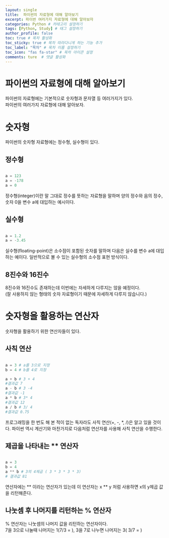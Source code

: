 ```yaml
---
layout: single
title:  파이썬의 자료형에 대해 알아보기
excerpt: 파이썬 여러가지 자료형에 대해 알아보자
categories: Python # 카테고리 설정하기 
tags: [Python, Study] # 태그 설정하기 
author_profile: false
toc: true # 목차 활성화 
toc_sticky: true # 목차 따라다니게 하는 기능 추가
toc_label: "목차" # 목차 이름 설정하기 
toc_icon: "fas fa-star" # 목차 아이콘 설정 
comments: ture  # 댓글 활성화 
---
```


# 파이썬의 자료형에 대해 알아보기
파이썬의 자료형에는 기본적으로 숫자형과 문자열 등 여러가지가 있다.   
파이썬의 여러가지 자료형에 대해 알아보자.   

# 숫자형 
파이썬의 숫자형 자료형에는 정수형, 실수형이 있다.   

## 정수형 

```python

a = 123
a = -178
a = 0


```
정수형(integer)이란 말 그대로 정수를 뜻하는 자료형을 말하며 양의 정수와 음의 정수, 숫자 0을 변수 a에 대입하는 예시이다.   

## 실수형

```python

a = 1.2
a = -3.45

```
실수형(floating-point)은 소수점이 포함된 숫자를 말하며 다음은 실수를 변수 a에 대입하는 예이다. 일반적으로 볼 수 있는 실수형의 소수점 표현 방식이다.   

## 8진수와 16진수
8진수와 16진수도 존재하는데 이번에는 자세하게 다루지는 않을 예정이다.   
(잘 사용하지 않는 형태의 숫자 자료형이기 때문에 자세하게 다루지 않습니다.)   

# 숫자형을 활용하는 연산자
숫자형을 활용하기 위한 연산자들이 있다.

## 사칙 연산
```python

a = 3 # a를 3으로 지정
b = 4 # b를 4로 지정

a + b # 3 + 4
#결과값 7
a - b # 3 -4
#결과값 -1
a * b # 3* 4
#결과값 12
a / b # 3/ 4
#결과값 0.75

```

프로그래밍을 한 번도 해 본 적이 없는 독자라도 사칙 연산(+, -, *, /)은 알고 있을 것이다. 파이썬 역시 계산기와 마찬가지로 다음처럼 연산자를 사용해 사칙 연산을 수행한다.

## 제곱을 나타내는 ** 연산자 
```python

a = 3
b = 4
a ** b # 3의 4제곱 ( 3 * 3 * 3 * 3)
# 결과값 81

```
연산자에는 ** 이라는 연산자가 있는데 이 연산자는 x ** y 처럼 사용하면 x의 y제곱 값을 리턴해준다.   

## 나눗셈 후 나머지를 리턴하는 % 연산자
% 연산자는 나눗셈의 나머지 값을 리턴하는 연산자이다.   
7을 3으로 나눌때 나머지는 1(7/3 = ), 3을 7로 나누면 나머지는 3( 3/7 = ) 
